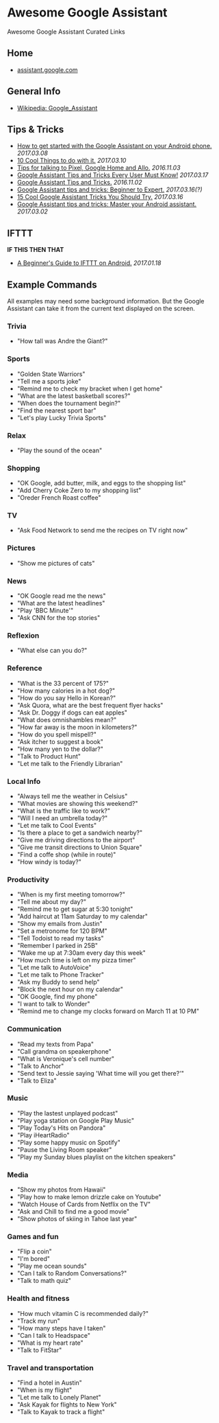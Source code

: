# Awesome Google Assistant
Awesome Google Assistant Curated Links

## Home
- [assistant.google.com](https://assistant.google.com/)

## General Info
- [Wikipedia: Google_Assistant](https://en.wikipedia.org/wiki/Google_Assistant)

## Tips & Tricks

- [How to get started with the Google Assistant on your Android phone.](http://www.greenbot.com/article/3176062/android/how-to-get-started-with-the-google-assistant-on-your-android-phone.html) *2017.03.08*
- [10 Cool Things to do with it.](https://www.droidorigin.com/google-assistant-tips-and-tricks/) *2017.03.10*
- [Tips for talking to Pixel, Google Home and Allo.](https://www.cnet.com/how-to/google-assistant-tips-commands-pixel-google-home-allo/) *2016.11.03*
- [Google Assistant Tips and Tricks Every User Must Know!](https://devs-lab.com/google-assistant-tips-tricks-every-user-must-know.html) *2017.03.17*
- [Google Assistant Tips and Tricks.](http://www.techradar.com/how-to/google-assistant-tips-and-tricks) *2016.11.02*
- [Google Assistant tips and tricks: Beginner to Expert.](https://www.androidpit.com/google-assistant-tips-and-tricks) *2017.03.16(?)*
- [15 Cool Google Assistant Tricks You Should Try.](https://beebom.com/google-assistant-tricks/) *2017.03.16*
- [Google Assistant tips and tricks: Master your Android assistant.](http://www.pocket-lint.com/news/139202-google-assistant-tips-and-tricks-master-your-android-assistant) *2017.03.02*

## IFTTT

**IF THIS THEN THAT**

- [A Beginner's Guide to IFTTT on Android.](http://www.greenbot.com/article/3157040/android/a-beginners-guide-to-ifttt-on-android.html) *2017.01.18*

## Example Commands
All examples may need some background information. But the Google Assistant can take it from the current text displayed on the screen.

### Trivia
- "How tall was Andre the Giant?"

### Sports
- "Golden State Warriors"
- "Tell me a sports joke"
- "Remind me to check my bracket when I get home"
- "What are the latest basketball scores?"
- "When does the tournament begin?"
- "Find the nearest sport bar"
- "Let's play Lucky Trivia Sports"

### Relax
- "Play the sound of the ocean"

### Shopping
- "OK Google, add butter, milk, and eggs to the shopping list"
- "Add Cherry Coke Zero to my shopping list"
- "Oreder French Roast coffee"

### TV
- "Ask Food Network to send me the recipes on TV right now"

### Pictures
- "Show me pictures of cats"

### News
- "OK Google read me the news"
- "What are the latest headlines"
- "Play 'BBC Minute'"
- "Ask CNN for the top stories"

### Reflexion
- "What else can you do?"

### Reference
- "What is the 33 percent of 175?"
- "How many calories in a hot dog?"
- "How do you say Hello in Korean?"
- "Ask Quora, what are the best frequent flyer hacks"
- "Ask Dr. Doggy if dogs can eat apples"
- "What does omnishambles mean?"
- "How far away is the moon in kilometers?"
- "How do you spell mispell?"
- "Ask itcher to suggest a book"
- "How many yen to the dollar?"
- "Talk to Product Hunt"
- "Let me talk to the Friendly Librarian"

### Local Info
- "Always tell me the weather in Celsius"
- "What movies are showing this weekend?"
- "What is the traffic like to work?"
- "Will I need an umbrella today?"
- "Let me talk to Cool Events"
- "Is there a place to get a sandwich nearby?"
- "Give me driving directions to the airport"
- "Give me transit directions to Union Square"
- "Find a coffe shop (while in route)"
- "How windy is today?"

### Productivity
- "When is my first meeting tomorrow?"
- "Tell me about my day?"
- "Remind me to get sugar at 5:30 tonight"
- "Add haircut at 11am Saturday to my calendar"
- "Show my emails from Justin"
- "Set a metronome for 120 BPM"
- "Tell Todoist to read my tasks"
- "Remember I parked in 25B"
- "Wake me up at 7:30am every day this week"
- "How much time is left on my pizza timer"
- "Let me talk to AutoVoice"
- "Let me talk to Phone Tracker"
- "Ask my Buddy to send help"
- "Block the next hour on my calendar"
- "OK Google, find my phone"
- "I want to talk to Wonder"
- "Remind me to change my clocks forward on March 11 at 10 PM"

### Communication
- "Read my texts from Papa"
- "Call grandma on speakerphone"
- "What is Veronique's cell number"
- "Talk to Anchor"
- "Send text to Jessie saying 'What time will you get there?'"
- "Talk to Eliza"

### Music
- "Play the lastest unplayed podcast"
- "Play yoga station on Google Play Music"
- "Play Today's Hits on Pandora"
- "Play iHeartRadio"
- "Play some happy music on Spotify"
- "Pause the Living Room speaker"
- "Play my Sunday blues playlist on the kitchen speakers"

### Media
- "Show my photos from Hawaii"
- "Play how to make lemon drizzle cake on Youtube"
- "Watch House of Cards from Netflix on the TV"
- "Ask and Chill to find me a good movie"
- "Show photos of skiing in Tahoe last year"

### Games and fun
- "Flip a coin"
- "I'm bored"
- "Play me ocean sounds"
- "Can I talk to Random Conversations?"
- "Talk to math quiz"

### Health and fitness
- "How much vitamin C is recommended daily?"
- "Track my run"
- "How many steps have I taken"
- "Can I talk to Headspace"
- "What is my heart rate"
- "Talk to FitStar"

### Travel and transportation
- "Find a hotel in Austin"
- "When is my flight"
- "Let me talk to Lonely Planet"
- "Ask Kayak for flights to New York"
- "Talk to Kayak to track a flight"